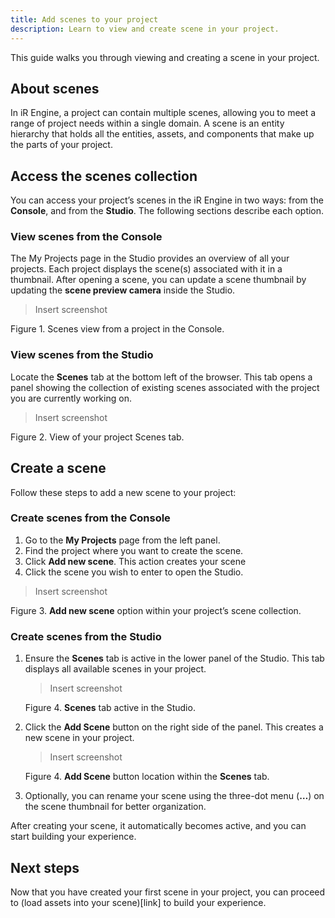 ```yaml
---
title: Add scenes to your project
description: Learn to view and create scene in your project.
---
```


This guide walks you through viewing and creating a scene in your project.

## About scenes

In iR Engine, a project can contain multiple scenes, allowing you to meet a range of project needs within a single domain. A scene is an entity hierarchy that holds all the entities, assets, and components that make up the parts of your project.

## Access the scenes collection

You can access your project’s scenes in the iR Engine in two ways: from the **Console**, and from the **Studio**. The following sections describe each option.

### View scenes from the Console

The My Projects page in the Studio provides an overview of all your projects. Each project displays the scene(s) associated with it in a thumbnail. After opening a scene, you can update a scene thumbnail by updating the **scene preview camera** inside the Studio.

> Insert screenshot
> 

Figure 1. Scenes view from a project in the Console.

### View scenes from the Studio

Locate the **Scenes** tab at the bottom left of the browser. This tab opens a panel showing the collection of existing scenes associated with the project you are currently working on.

> Insert screenshot
> 

Figure 2. View of your project Scenes tab.

## Create a scene

Follow these steps to add a new scene to your project:

### Create scenes from the Console

1. Go to the **My Projects** page from the left panel.
2. Find the project where you want to create the scene.
3. Click **Add new scene**. This action creates your scene
4. Click the scene you wish to enter to open the Studio.

> Insert screenshot
> 

Figure 3. **Add new scene** option within your project’s scene collection.

### Create scenes from the Studio

1. Ensure the **Scenes** tab is active in the lower panel of the Studio. This tab displays all available scenes in your project.

    > Insert screenshot
    > 

    Figure 4. **Scenes** tab active in the Studio.

2. Click the **Add Scene** button on the right side of the panel. This creates a new scene in your project.

    > Insert screenshot
    > 

    Figure 4. **Add Scene** button location within the **Scenes** tab.

3. Optionally, you can rename your scene using the three-dot menu (**…**) on the scene thumbnail for better organization.

After creating your scene, it automatically becomes active, and you can start building your experience.

## Next steps

Now that you have created your first scene in your project, you can proceed to (load assets into your scene)[link] to build your experience.
